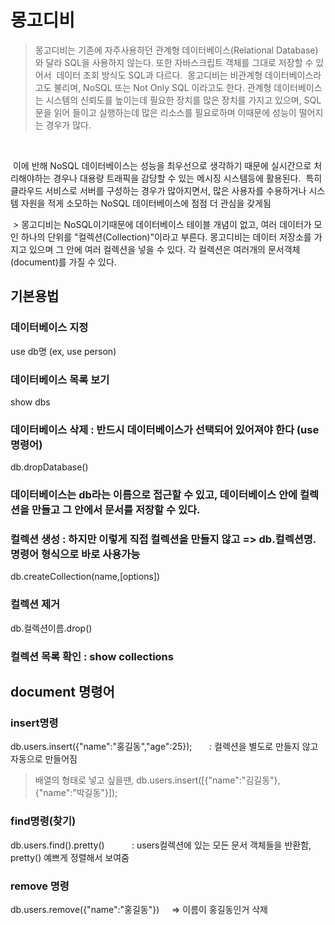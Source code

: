 # 몽고디비
> 몽고디비는 기존에 자주사용하던 관계형 데이터베이스(Relational Database)와 달라 SQL을 사용하지 않는다. 또한 자바스크립트 객체를 그대로 저장할 수 있어서
  데이터 조회 방식도 SQL과 다르다. 
  몽고디비는 비관계형 데이터베이스라고도 불리며, NoSQL 또는 Not Only SQL 이라고도 한다. 관계형 데이터베이스는 시스템의 신뢰도를 높이는데 필요한 장치를 많은 장치를 가지고 있으며, SQL문을 읽어 들이고 실행하는데 많은 리소스를 필요로하며 이때문에 성능이 떨어지는 경우가 많다.
  
  <br/>
  
  이에 반해 NoSQL 데이터베이스는 성능을 최우선으로 생각하기 때문에 실시간으로 처리해야하는 경우나 대용량 트래픽을 감당할 수 있는 메시징 시스템등에 활용된다.
  특히 클라우드 서비스로 서버를 구성하는 경우가 많아지면서, 많은 사용자를 수용하거나 시스템 자원을 적게 소모하는 NoSQL 데이터베이스에 점점 더 관심을 갖게됨
  
  > 몽고디비는 NoSQL이기때문에 데이터베이스 테이블 개념이 없고, 여러 데이터가 모인 하나의 단위를 "컬렉션(Collection)"이라고 부른다. 몽고디비는 데이터 저장소를 가지고 있으며 그 안에 여러 컬렉션을 넣을 수 있다. 각 컬렉션은 여러개의 문서객체(document)를 가질 수 있다.

## 기본용법

### 데이터베이스 지정
use db명   (ex,  use person)
### 데이터베이스 목록 보기 
show dbs
### 데이터베이스 삭제  : 반드시 데이터베이스가 선택되어 있어져야 한다 (use 명령어)
db.dropDatabase()
### 데이터베이스는 db라는 이름으로 접근할 수 있고, 데이터베이스 안에 컬렉션을 만들고 그 안에서 문서를 저장할 수 있다.
### 컬렉션 생성  : 하지만 이렇게 직접 컬렉션을 만들지 않고 => db.컬렉션명.명령어 형식으로 바로 사용가능
db.createCollection(name,[options])
### 컬렉션 제거 
db.컬렉션이름.drop()
### 컬렉션 목록 확인 : show collections
## document 명령어
### insert명령
db.users.insert({"name":"홍길동","age":25});        : 컬렉션을 별도로 만들지 않고 자동으로 만들어짐
> 배열의 형태로 넣고 싶을땐, db.users.insert([{"name":"김길동"},{"name":"박길동"}]);
### find명령(찾기)
db.users.find().pretty()           : users컬렉션에 있는 모든 문서 객체들을 반환함, pretty() 예쁘게 정렬해서 보여줌
### remove 명령
db.users.remove({"name":"홍길동"})     => 이름이 홍길동인거 삭제
